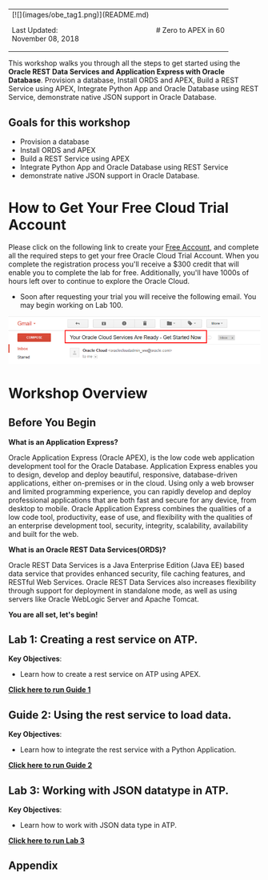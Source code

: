 <table class="tbl-heading"><tr><td class="td-logo">[![](images/obe_tag1.png)](README.md)

Last Updated:<br>November 08, 2018
</td>
<td class="td-banner">
# Zero to APEX in 60
</td></tr><table>


This workshop walks you through all the steps to get started using the **Oracle REST Data Services and Application Express with Oracle Database**. Provision a database, Install ORDS and APEX, Build a REST Service using APEX, Integrate Python App and Oracle Database using REST Service, demonstrate native JSON support in Oracle Database.

## Goals for this workshop

- Provision a database
- Install ORDS and APEX
- Build a REST Service using APEX
- Integrate Python App and Oracle Database using REST Service
- demonstrate native JSON support in Oracle Database.

# How to Get Your Free Cloud Trial Account
Please click on the following link to create your <a class=“trial-link” href="https://myservices.us.oraclecloud.com/mycloud/signup?language=en&sourceType=:ex:tb:::RC_NAMK181011P00041:ATPHOL&SC=:ex:tb:::RC_NAMK181011P00041:ATPHOL&pcode=NAMK181011P00041" target="_trial">Free Account</a>, and complete all the required steps to get your free Oracle Cloud Trial Account. When you complete the registration process you'll receive a $300 credit that will enable you to complete the lab for free.  Additionally, you'll have 1000s of hours left over to continue to explore the Oracle Cloud.

  - Soon after requesting your trial you will receive the following email. You may begin working on Lab 100.

  ![](images/readme/code_9.png)



# Workshop Overview

## Before You Begin
**What is an Application Express?**

Oracle Application Express (Oracle APEX), is the low code web application development tool for the Oracle Database. Application Express enables you to design, develop and deploy beautiful, responsive, database-driven applications, either on-premises or in the cloud. Using only a web browser and limited programming experience, you can rapidly develop and deploy professional applications that are both fast and secure for any device, from desktop to mobile. Oracle Application Express combines the qualities of a low code tool, productivity, ease of use, and flexibility with the qualities of an enterprise development tool, security, integrity, scalability, availability and built for the web.

**What is an Oracle REST Data Services(ORDS)?**

Oracle REST Data Services is a Java Enterprise Edition (Java EE) based data service that provides enhanced security, file caching features, and RESTful Web Services. Oracle REST Data Services also increases flexibility through support for deployment in standalone mode, as well as using servers like Oracle WebLogic Server and Apache Tomcat.

**You are all set, let's begin!**


## Lab 1: Creating a rest service on ATP.

**Key Objectives**:

- Learn how to create a rest service on ATP using APEX.

**[Click here to run Guide 1](Guide100Create_a_RestService_on_ATP.md)**


## Guide 2: Using the rest service to load data.

**Key Objectives**:

- Learn how to integrate the rest service with a Python Application.

**[Click here to run Guide 2](Guide200Using_the_RestService_to_LoadData.md)**


## Lab 3: Working with JSON datatype in ATP.

**Key Objectives**:

- Learn how to work with JSON data type in ATP.

**[Click here to run Lab 3](Guide300WorkingwithJSONDataTypeinATP.md)**


## Appendix
